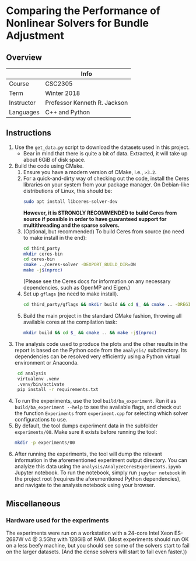 # Comparing the Performance of Nonlinear Solvers for Bundle Adjustment

## Overview

|  | Info  |
|---|---|
| Course | CSC2305
| Term | Winter 2018
| Instructor | Professor Kenneth R. Jackson
| Languages | C++ and Python

## Instructions

  1. Use the `get_data.py` script to download the datasets used in this project.
     * Bear in mind that there is quite a bit of data. Extracted, it will take up 
       about 6GiB of disk space.
  2. Build the code using CMake.
     1. Ensure you have a modern version of CMake, i.e., `>3.2`.
     2. For a quick-and-dirty way of checking out the code, install the Ceres 
        libraries on your system from your package manager. On Debian-like distributions 
        of Linux, this should be:
        ```bash
        sudo apt install libceres-solver-dev
        ```
        **However, it is STRONGLY RECOMMENDED to build Ceres from source
        if possible in order to have guaranteed support for multithreading and the sparse solvers.**
     1. (Optional, but recommended) To build Ceres from source (no need to make install in the end):
        ```bash
        cd third_party
        mkdir ceres-bin
        cd ceres-bin
        cmake ../ceres-solver -DEXPORT_BUILD_DIR=ON  
        make -j$(nproc)
        ```
        (Please see the Ceres docs for information on any necessary dependencies, such as OpenMP and Eigen.)
     3. Set up `gflags` (no need to make install).
        ```bash
        cd third_party/gflags && mkdir build && cd $_ && cmake .. -DREGISTER_BUILD_DIR=ON && make -j$(nproc)
        ```
     4. Build the main project in the standard CMake fashion, throwing all available
        cores at the compilation task:
        ```bash
        mkdir build && cd $_ && cmake .. && make -j$(nproc)
        ```
  3. The analysis code used to produce the plots and the other results in the 
    report is based on the Python code from the `analysis/` subdirectory. Its 
    dependencies can be resolved very efficiently using a Python virtual 
    environment or Anaconda.
        ```bash
         cd analysis
         virtualenv .venv
         .venv/bin/activate
         pip install -r requirements.txt
        ```
  4. To run the experiments, use the tool `build/ba_experiment`. Run it as
     `build/ba_experiment --help` to see the available flags, and check out
     the function `Experiments` from `experiment.cpp` for selecting which solver
     configurations to use.
  1. By default, the tool dumps experiment data in the subfolder `experiments/00`.
     Make sure it exists before running the tool:
     ```bash
     mkdir -p experiments/00
     ```
  5. After running the experiments, the tool will dump the relevant information in
    the aforementioned experiment output directory. You can analyize this data
    using the 
     `analysis/AnalyzeCeresExperiments.ipynb` Jupyter notebook. To run the notebook,
     simply run `jupyter notebook` in the project root (requires the aforementioned
     Python dependencies), and navigate to the analysis notebook using your browser.


## Miscellaneous

### Hardware used for the experiments

The experiments were run on a workstation with a 24-core Intel Xeon ES-2687W v4 
@ 3.5Ghz with 128GiB of RAM. (Most experiments should run OK on a less beefy 
machine, but you should see some of the solvers start to fail on the larger 
datasets. (And the dense solvers will start to fail even faster.))

